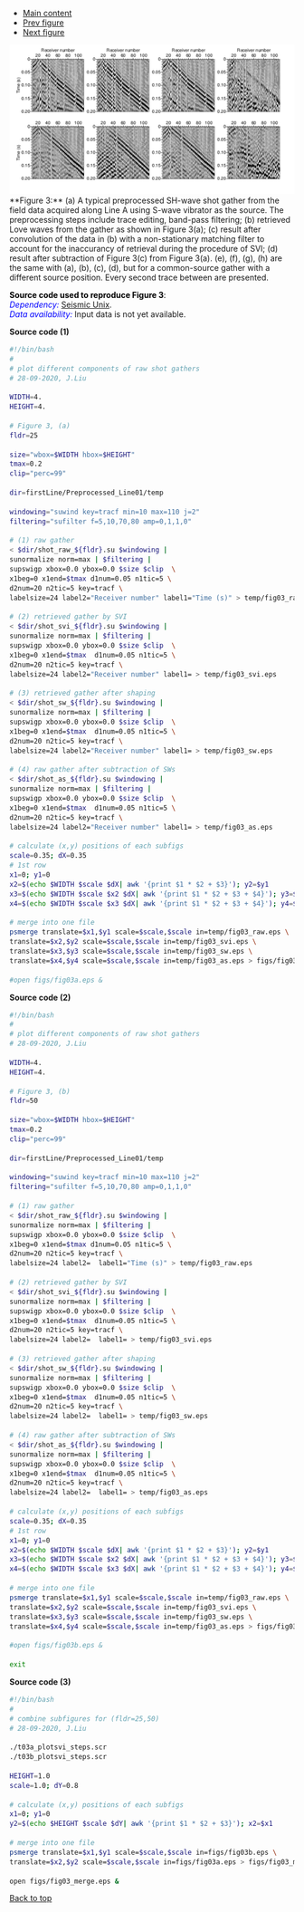 - [Main content](ch5_main.md)
- [Prev figure](ch5_fig02.md)
- [Next figure](ch5_fig04.md)

<img src="Figs/ch5_fig03.png" alt="Figure 03"  />
**Figure  3:** (a) A typical preprocessed SH-wave shot gather from the field data acquired along Line A using S-wave vibrator as the source. The preprocessing steps include trace editing, band-pass filtering; (b) retrieved Love waves from the gather as shown in Figure 3(a); (c) result after convolution of the data in (b) with a non-stationary matching filter to account for the inaccurancy of retrieval during the procedure of SVI; (d) result after subtraction of Figure 3(c) from Figure 3(a). (e), (f), (g), (h) are the same with (a), (b), (c), (d), but for a common-source gather with a different source position. Every second trace between are presented.
    

<span style="color:black"> **Source code used to reproduce Figure 3**: </span> <br>
<span style="color:blue"> *Dependency:* </span> [Seismic Unix](https://github.com/JohnWStockwellJr/SeisUnix). <br>
<span style="color:blue"> *Data availability:* </span> Input data is not yet available.



**Source code (1)**


```sh
#!/bin/bash
#
# plot different components of raw shot gathers
# 28-09-2020, J.Liu

WIDTH=4.
HEIGHT=4.

# Figure 3, (a)
fldr=25

size="wbox=$WIDTH hbox=$HEIGHT"
tmax=0.2
clip="perc=99"

dir=firstLine/Preprocessed_Line01/temp

windowing="suwind key=tracf min=10 max=110 j=2"
filtering="sufilter f=5,10,70,80 amp=0,1,1,0"

# (1) raw gather
< $dir/shot_raw_${fldr}.su $windowing |
sunormalize norm=max | $filtering |
supswigp xbox=0.0 ybox=0.0 $size $clip  \
x1beg=0 x1end=$tmax d1num=0.05 n1tic=5 \
d2num=20 n2tic=5 key=tracf \
labelsize=24 label2="Receiver number" label1="Time (s)" > temp/fig03_raw.eps 

# (2) retrieved gather by SVI
< $dir/shot_svi_${fldr}.su $windowing |
sunormalize norm=max | $filtering |
supswigp xbox=0.0 ybox=0.0 $size $clip  \
x1beg=0 x1end=$tmax  d1num=0.05 n1tic=5 \
d2num=20 n2tic=5 key=tracf \
labelsize=24 label2="Receiver number" label1= > temp/fig03_svi.eps 

# (3) retrieved gather after shaping
< $dir/shot_sw_${fldr}.su $windowing |
sunormalize norm=max | $filtering |
supswigp xbox=0.0 ybox=0.0 $size $clip  \
x1beg=0 x1end=$tmax  d1num=0.05 n1tic=5 \
d2num=20 n2tic=5 key=tracf \
labelsize=24 label2="Receiver number" label1= > temp/fig03_sw.eps 

# (4) raw gather after subtraction of SWs
< $dir/shot_as_${fldr}.su $windowing |
sunormalize norm=max | $filtering |
supswigp xbox=0.0 ybox=0.0 $size $clip  \
x1beg=0 x1end=$tmax  d1num=0.05 n1tic=5 \
d2num=20 n2tic=5 key=tracf \
labelsize=24 label2="Receiver number" label1= > temp/fig03_as.eps 

# calculate (x,y) positions of each subfigs
scale=0.35; dX=0.35
# 1st row
x1=0; y1=0
x2=$(echo $WIDTH $scale $dX| awk '{print $1 * $2 + $3}'); y2=$y1
x3=$(echo $WIDTH $scale $x2 $dX| awk '{print $1 * $2 + $3 + $4}'); y3=$y1
x4=$(echo $WIDTH $scale $x3 $dX| awk '{print $1 * $2 + $3 + $4}'); y4=$y1

# merge into one file
psmerge translate=$x1,$y1 scale=$scale,$scale in=temp/fig03_raw.eps \
translate=$x2,$y2 scale=$scale,$scale in=temp/fig03_svi.eps \
translate=$x3,$y3 scale=$scale,$scale in=temp/fig03_sw.eps \
translate=$x4,$y4 scale=$scale,$scale in=temp/fig03_as.eps > figs/fig03a.eps

#open figs/fig03a.eps &

```



**Source code (2)**

```sh
#!/bin/bash
#
# plot different components of raw shot gathers
# 28-09-2020, J.Liu

WIDTH=4.
HEIGHT=4.

# Figure 3, (b)
fldr=50

size="wbox=$WIDTH hbox=$HEIGHT"
tmax=0.2
clip="perc=99"

dir=firstLine/Preprocessed_Line01/temp

windowing="suwind key=tracf min=10 max=110 j=2"
filtering="sufilter f=5,10,70,80 amp=0,1,1,0"

# (1) raw gather
< $dir/shot_raw_${fldr}.su $windowing |
sunormalize norm=max | $filtering |
supswigp xbox=0.0 ybox=0.0 $size $clip  \
x1beg=0 x1end=$tmax d1num=0.05 n1tic=5 \
d2num=20 n2tic=5 key=tracf \
labelsize=24 label2=  label1="Time (s)" > temp/fig03_raw.eps 

# (2) retrieved gather by SVI
< $dir/shot_svi_${fldr}.su $windowing |
sunormalize norm=max | $filtering |
supswigp xbox=0.0 ybox=0.0 $size $clip  \
x1beg=0 x1end=$tmax  d1num=0.05 n1tic=5 \
d2num=20 n2tic=5 key=tracf \
labelsize=24 label2=  label1= > temp/fig03_svi.eps 

# (3) retrieved gather after shaping
< $dir/shot_sw_${fldr}.su $windowing |
sunormalize norm=max | $filtering |
supswigp xbox=0.0 ybox=0.0 $size $clip  \
x1beg=0 x1end=$tmax  d1num=0.05 n1tic=5 \
d2num=20 n2tic=5 key=tracf \
labelsize=24 label2=  label1= > temp/fig03_sw.eps 

# (4) raw gather after subtraction of SWs
< $dir/shot_as_${fldr}.su $windowing |
sunormalize norm=max | $filtering |
supswigp xbox=0.0 ybox=0.0 $size $clip  \
x1beg=0 x1end=$tmax  d1num=0.05 n1tic=5 \
d2num=20 n2tic=5 key=tracf \
labelsize=24 label2=  label1= > temp/fig03_as.eps 

# calculate (x,y) positions of each subfigs
scale=0.35; dX=0.35
# 1st row
x1=0; y1=0
x2=$(echo $WIDTH $scale $dX| awk '{print $1 * $2 + $3}'); y2=$y1
x3=$(echo $WIDTH $scale $x2 $dX| awk '{print $1 * $2 + $3 + $4}'); y3=$y1
x4=$(echo $WIDTH $scale $x3 $dX| awk '{print $1 * $2 + $3 + $4}'); y4=$y1

# merge into one file
psmerge translate=$x1,$y1 scale=$scale,$scale in=temp/fig03_raw.eps \
translate=$x2,$y2 scale=$scale,$scale in=temp/fig03_svi.eps \
translate=$x3,$y3 scale=$scale,$scale in=temp/fig03_sw.eps \
translate=$x4,$y4 scale=$scale,$scale in=temp/fig03_as.eps > figs/fig03b.eps

#open figs/fig03b.eps &

exit
```



**Source code (3)**

```sh
#!/bin/bash
#
# combine subfigures for (fldr=25,50)
# 28-09-2020, J.Liu

./t03a_plotsvi_steps.scr
./t03b_plotsvi_steps.scr

HEIGHT=1.0
scale=1.0; dY=0.8

# calculate (x,y) positions of each subfigs
x1=0; y1=0
y2=$(echo $HEIGHT $scale $dY| awk '{print $1 * $2 + $3}'); x2=$x1

# merge into one file
psmerge translate=$x1,$y1 scale=$scale,$scale in=figs/fig03b.eps \
translate=$x2,$y2 scale=$scale,$scale in=figs/fig03a.eps > figs/fig03_merge.eps

open figs/fig03_merge.eps &
```



<a href="#top">Back to top</a>

